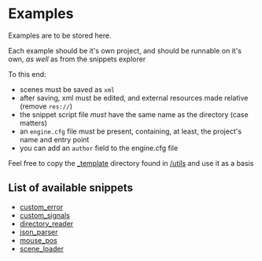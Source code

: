 # Examples

Examples are to be stored here.

Each example should be it's own project, and should be runnable on it's own, *as well* as from the snippets explorer

To this end:

- scenes must be saved as `xml`
- after saving, xml must be edited, and external resources made relative (remove `res://`)
- the snippet script file *must* have the same name as the directory (case matters)
- an `engine.cfg` file must be present, containing, at least, the project's name and entry point
- you can add an `author` field to the engine.cfg file

Feel free to copy the [_template](../utils/_template) directory found in [/utils](../utils) and use it as a basis

## List of available snippets


 - [custom_error](./custom_error)
 - [custom_signals](./custom_signals)
 - [directory_reader](./directory_reader)
 - [json_parser](./json_parser)
 - [mouse_pos](./mouse_pos)
 - [scene_loader](./scene_loader)
